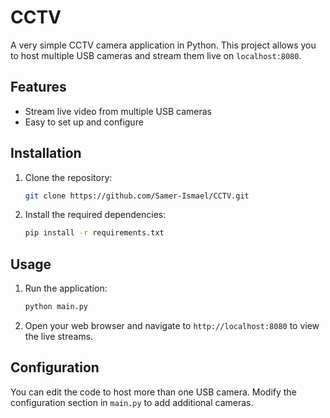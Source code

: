 # CCTV

A very simple CCTV camera application in Python. This project allows you to host multiple USB cameras and stream them live on `localhost:8080`.

## Features

- Stream live video from multiple USB cameras
- Easy to set up and configure

## Installation

1. Clone the repository:
    ```sh
    git clone https://github.com/Samer-Ismael/CCTV.git
    ```

2. Install the required dependencies:
    ```sh
    pip install -r requirements.txt
    ```

## Usage

1. Run the application:
    ```sh
    python main.py
    ```

2. Open your web browser and navigate to `http://localhost:8080` to view the live streams.

## Configuration

You can edit the code to host more than one USB camera. Modify the configuration section in `main.py` to add additional cameras.

